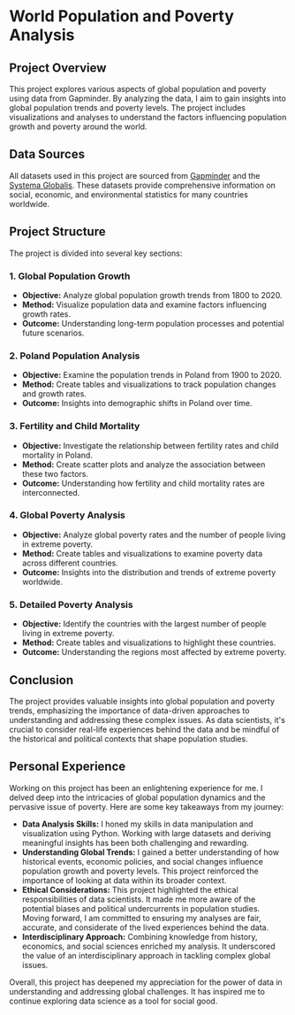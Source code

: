 # World Population and Poverty Analysis

## Project Overview
This project explores various aspects of global population and poverty using data from Gapminder. By analyzing the data, I aim to gain insights into global population trends and poverty levels. The project includes visualizations and analyses to understand the factors influencing population growth and poverty around the world.

## Data Sources
All datasets used in this project are sourced from [Gapminder](https://www.gapminder.org/) and the [Systema Globalis](https://github.com/open-numbers/ddf--gapminder--systema_globalis/blob/master/README.md). These datasets provide comprehensive information on social, economic, and environmental statistics for many countries worldwide.

## Project Structure
The project is divided into several key sections:

### 1. Global Population Growth
- **Objective:** Analyze global population growth trends from 1800 to 2020.
- **Method:** Visualize population data and examine factors influencing growth rates.
- **Outcome:** Understanding long-term population processes and potential future scenarios.

### 2. Poland Population Analysis
- **Objective:** Examine the population trends in Poland from 1900 to 2020.
- **Method:** Create tables and visualizations to track population changes and growth rates.
- **Outcome:** Insights into demographic shifts in Poland over time.

### 3. Fertility and Child Mortality
- **Objective:** Investigate the relationship between fertility rates and child mortality in Poland.
- **Method:** Create scatter plots and analyze the association between these two factors.
- **Outcome:** Understanding how fertility and child mortality rates are interconnected.

### 4. Global Poverty Analysis
- **Objective:** Analyze global poverty rates and the number of people living in extreme poverty.
- **Method:** Create tables and visualizations to examine poverty data across different countries.
- **Outcome:** Insights into the distribution and trends of extreme poverty worldwide.

### 5. Detailed Poverty Analysis
- **Objective:** Identify the countries with the largest number of people living in extreme poverty.
- **Method:** Create tables and visualizations to highlight these countries.
- **Outcome:** Understanding the regions most affected by extreme poverty.

## Conclusion
The project provides valuable insights into global population and poverty trends, emphasizing the importance of data-driven approaches to understanding and addressing these complex issues. As data scientists, it's crucial to consider real-life experiences behind the data and be mindful of the historical and political contexts that shape population studies.

## Personal Experience
Working on this project has been an enlightening experience for me. I delved deep into the intricacies of global population dynamics and the pervasive issue of poverty. Here are some key takeaways from my journey:

- **Data Analysis Skills:** I honed my skills in data manipulation and visualization using Python. Working with large datasets and deriving meaningful insights has been both challenging and rewarding.
- **Understanding Global Trends:** I gained a better understanding of how historical events, economic policies, and social changes influence population growth and poverty levels. This project reinforced the importance of looking at data within its broader context.
- **Ethical Considerations:** This project highlighted the ethical responsibilities of data scientists. It made me more aware of the potential biases and political undercurrents in population studies. Moving forward, I am committed to ensuring my analyses are fair, accurate, and considerate of the lived experiences behind the data.
- **Interdisciplinary Approach:** Combining knowledge from history, economics, and social sciences enriched my analysis. It underscored the value of an interdisciplinary approach in tackling complex global issues.

Overall, this project has deepened my appreciation for the power of data in understanding and addressing global challenges. It has inspired me to continue exploring data science as a tool for social good.